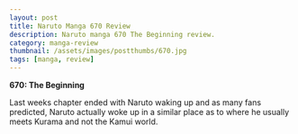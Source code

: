 ```yaml
---
layout: post
title: Naruto Manga 670 Review
description: Naruto manga 670 The Beginning review.
category: manga-review
thumbnail: /assets/images/postthumbs/670.jpg
tags: [manga, review]
---
```


**670: The Beginning**

Last weeks chapter ended with Naruto waking up and as many fans predicted, Naruto actually woke up in a similar place as to where he usually meets Kurama and not the Kamui world.

<!--more-->
